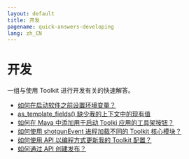 ```yaml
---
layout: default
title: 开发
pagename: quick-answers-developing
lang: zh_CN
---
```


开发
===

一组与使用 Toolkit 进行开发有关的快速解答。

- [如何在启动软件之前设置环境变量？](./developing/setting-software-environment-variables.md)
- [as_template_fields() 缺少我的上下文中的现有值](./developing/as-template-fields-missing-values.md)
- [如何在 Maya 中添加用于启动 Toolki 应用的工具架按钮？](./developing/maya-shelf-app-launcher.md)
- [如何使用 shotgunEvent 进程加载不同的 Toolkit 核心模块？](./developing/toolkit-core-event-daemon.md)
- [如何使用 API 以编程方式更新我的 Toolkit 配置？](./developing/update-config-with-api.md)
- [如何通过 API 创建发布？](./developing/create-publishes-via-api.md)
